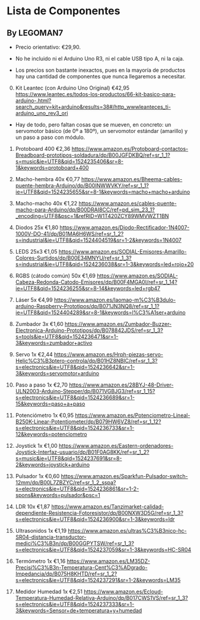 
# Lista de Componentes
## By LEGOMAN7

- Precio orientativo: €29,90.

- No he incluido ni el Arduino Uno R3, ni el cable USB tipo A, ni la caja.

- Los precios son bastante inexactos, pues en la mayoría de productos hay una cantidad de componentes que nunca llegaremos a necesitar.

0. Kit Leantec (con Arduino Uno Original) €42,95
https://www.leantec.es/todos-los-productos/66-kit-basico-para-arduino-.html?search_query=kit+arduino&results=38#/http_wwwleanteces_ti-arduino_uno_rev3_ori

- Hay de todo, pero faltan cosas que se mueven, en concreto: un servomotor básico (de 0º a 180º), un servomotor estándar (amarillo) y un paso a paso con módulo.

1. Protoboard 400 €2,36
https://www.amazon.es/Protoboard-contactos-Breadboard-prototipos-soldadura/dp/B00JGFDKBQ/ref=sr_1_1?s=music&ie=UTF8&qid=1524235406&sr=8-1&keywords=protoboard+400

2. Macho-hembra 40x €0,77
https://www.amazon.es/Bheema-cables-puente-hembra-Arduino/dp/B00INWWVKY/ref=sr_1_1?ie=UTF8&qid=1524235655&sr=8-1&keywords=macho+macho+arduino

3. Macho-macho 40x €1,22
https://www.amazon.es/cables-puente-macho-para-Arduino/dp/B00DRAI8CC/ref=pd_sim_23_1?_encoding=UTF8&psc=1&refRID=W1T420ZCY89WMVWZT1BN

4. Diodos 25x €1,80
https://www.amazon.es/Diodo-Rectificador-1N4007-1000V-DO-41/dp/B01MA6H6WS/ref=sr_1_2?s=industrial&ie=UTF8&qid=1524404519&sr=1-2&keywords=1N4007

5. LEDS 25x3 €1,05
https://www.amazon.es/SODIAL-Emisores-Amarillo-Colores-Surtidos/dp/B00E34MNYU/ref=sr_1_3?s=industrial&ie=UTF8&qid=1524236038&sr=1-3&keywords=led+rojo+20

6. RGBS (cátodo común) 50x €1,69
https://www.amazon.es/SODIAL-Cabeza-Redonda-Catodo-Emisores/dp/B00F4MGA0I/ref=sr_1_14?ie=UTF8&qid=1524236255&sr=8-14&keywords=led+rgb47

7. Láser 5x €4,99
https://www.amazon.es/laomao-m%C3%B3dulo-arduino-Raspberry-Prototipos/dp/B071JN3NQ8/ref=sr_1_1?ie=UTF8&qid=1524404289&sr=8-1&keywords=l%C3%A1ser+arduino

8. Zumbador 3x €1,60
https://www.amazon.es/Zumbador-Buzzer-Electronica-Arduino-Prototipos/dp/B078842JDS/ref=sr_1_3?s=tools&ie=UTF8&qid=1524236471&sr=1-3&keywords=zumbador+activo

9. Servo 1x €2,44
https://www.amazon.es/Hrph-piezas-servo-Helic%C3%B3ptero-controla/dp/B01HZ8NBIC/ref=sr_1_3?s=electronics&ie=UTF8&qid=1524236642&sr=1-3&keywords=servomotor+arduino

10. Paso a paso 1x €2,70
https://www.amazon.es/28BYJ-48-Driver-ULN2003-Arduino-Stepper/dp/B071VGBJG3/ref=sr_1_15?s=electronics&ie=UTF8&qid=1524236689&sr=1-15&keywords=paso+a+paso

11. Potenciómetro 1x €0,95
https://www.amazon.es/Potenciometro-Lineal-B250K-Linear-Potentiometer/dp/B079HW6VZ8/ref=sr_1_12?s=electronics&ie=UTF8&qid=1524236733&sr=1-12&keywords=potenciometro

12. Joystick 1x €1,00
https://www.amazon.es/Eastern-ordenadores-Joystick-Interfaz-usuario/dp/B01F0AG8KK/ref=sr_1_2?s=music&ie=UTF8&qid=1524237691&sr=8-2&keywords=joystick+arduino

13. Pulsador 1x €0,60 
https://www.amazon.es/Sparkfun-Pulsador-switch-12mm/dp/B00L7ZBZYC/ref=sr_1_2_sspa?s=electronics&ie=UTF8&qid=1524236861&sr=1-2-spons&keywords=pulsador&psc=1

14. LDR 10x €1,87
https://www.amazon.es/Tanzimarket-calidad-dependiente-Resistencia-Fotoresistor/dp/B00NXW3D5G/ref=sr_1_3?s=electronics&ie=UTF8&qid=1524236900&sr=1-3&keywords=ldr

15. Ultrasonidos 1x €1,19
https://www.amazon.es/ultras%C3%B3nico-hc-SR04-distancia-transductor-medici%C3%B3n/dp/B00GGPYTSW/ref=sr_1_3?s=electronics&ie=UTF8&qid=1524237059&sr=1-3&keywords=HC-SR04

16. Termómetro 1x €1,16
https://www.amazon.es/LM35DZ-Precisi%C3%B3n-Temperatura-Cent%C3%ADgrado-Impedancia/dp/B075H8KHTD/ref=sr_1_2?s=electronics&ie=UTF8&qid=1524237291&sr=1-2&keywords=LM35

17. Medidor Humedad 1x €2,51
https://www.amazon.es/Ecloud-Temperatura-Humedad-Relativa-Arduino/dp/B017CWS1VS/ref=sr_1_3?s=electronics&ie=UTF8&qid=1524237333&sr=1-3&keywords=Sensor+de+temperatura+y+humedad











